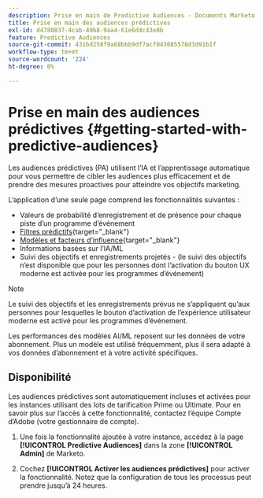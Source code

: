 ```yaml
---
description: Prise en main de Predictive Audiences - Documents Marketo - Documentation du produit
title: Prise en main des audiences prédictives
exl-id: d4780837-4cab-49b8-9aa4-61e6d4c43e8b
feature: Predictive Audiences
source-git-commit: 431bd258f9a68bbb9df7acf043085578d3d91b1f
workflow-type: tm+mt
source-wordcount: '224'
ht-degree: 0%

---
```


# Prise en main des audiences prédictives {#getting-started-with-predictive-audiences}

Les audiences prédictives (PA) utilisent l’IA et l’apprentissage automatique pour vous permettre de cibler les audiences plus efficacement et de prendre des mesures proactives pour atteindre vos objectifs marketing.

L’application d’une seule page comprend les fonctionnalités suivantes :

* Valeurs de probabilité d’enregistrement et de présence pour chaque piste d’un programme d’événement
* [Filtres prédictifs](/help/marketo/product-docs/core-marketo-concepts/predictive-audiences/predictive-filters.md){target="_blank"}
* [Modèles et facteurs d’influence](/help/marketo/product-docs/core-marketo-concepts/predictive-audiences/models-and-insights.md){target="_blank"}
* Informations basées sur l’IA/ML
* Suivi des objectifs et enregistrements projetés - (le suivi des objectifs n’est disponible que pour les personnes dont l’activation du bouton UX moderne est activée pour les programmes d’événement)

>[!NOTE]
>
>Le suivi des objectifs et les enregistrements prévus ne s’appliquent qu’aux personnes pour lesquelles le bouton d’activation de l’expérience utilisateur moderne est activé pour les programmes d’événement.

Les performances des modèles AI/ML reposent sur les données de votre abonnement. Plus un modèle est utilisé fréquemment, plus il sera adapté à vos données d’abonnement et à votre activité spécifiques.

## Disponibilité

Les audiences prédictives sont automatiquement incluses et activées pour les instances utilisant des lots de tarification Prime ou Ultimate. Pour en savoir plus sur l’accès à cette fonctionnalité, contactez l’équipe Compte d’Adobe (votre gestionnaire de compte).

1. Une fois la fonctionnalité ajoutée à votre instance, accédez à la page **[!UICONTROL Predictive Audiences]** dans la zone **[!UICONTROL Admin]** de Marketo.

1. Cochez **[!UICONTROL Activer les audiences prédictives]** pour activer la fonctionnalité. Notez que la configuration de tous les processus peut prendre jusqu’à 24 heures.
